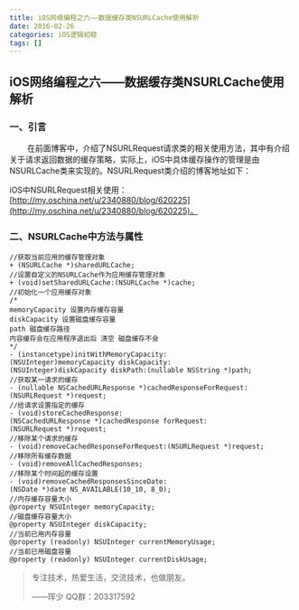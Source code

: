 ```yaml
---
title: iOS网络编程之六——数据缓存类NSURLCache使用解析
date: 2016-02-26
categories: iOS逻辑初窥
tags: []
---
```

## iOS网络编程之六——数据缓存类NSURLCache使用解析

### 一、引言

        在前面博客中，介绍了NSURLRequest请求类的相关使用方法，其中有介绍关于请求返回数据的缓存策略，实际上，iOS中具体缓存操作的管理是由NSURLCache类来实现的。NSURLRequest类介绍的博客地址如下：

iOS中NSURLRequest相关使用：[http://my.oschina.net/u/2340880/blog/620225](http://my.oschina.net/u/2340880/blog/620225)。

### 二、NSURLCache中方法与属性

```
//获取当前应用的缓存管理对象
+ (NSURLCache *)sharedURLCache;
//设置自定义的NSURLCache作为应用缓存管理对象
+ (void)setSharedURLCache:(NSURLCache *)cache;
//初始化一个应用缓存对象
/*
memoryCapacity 设置内存缓存容量
diskCapacity 设置磁盘缓存容量
path 磁盘缓存路径
内容缓存会在应用程序退出后 清空 磁盘缓存不会
*/
- (instancetype)initWithMemoryCapacity:(NSUInteger)memoryCapacity diskCapacity:(NSUInteger)diskCapacity diskPath:(nullable NSString *)path;
//获取某一请求的缓存
- (nullable NSCachedURLResponse *)cachedResponseForRequest:(NSURLRequest *)request;
//给请求设置指定的缓存
- (void)storeCachedResponse:(NSCachedURLResponse *)cachedResponse forRequest:(NSURLRequest *)request;
//移除某个请求的缓存
- (void)removeCachedResponseForRequest:(NSURLRequest *)request;
//移除所有缓存数据
- (void)removeAllCachedResponses;
//移除某个时间起的缓存设置
- (void)removeCachedResponsesSinceDate:(NSDate *)date NS_AVAILABLE(10_10, 8_0);
//内存缓存容量大小
@property NSUInteger memoryCapacity;
//磁盘缓存容量大小
@property NSUInteger diskCapacity;
//当前已用内存容量
@property (readonly) NSUInteger currentMemoryUsage;
//当前已用磁盘容量
@property (readonly) NSUInteger currentDiskUsage;
```

> 专注技术，热爱生活，交流技术，也做朋友。
> 
> ——珲少 QQ群：203317592
